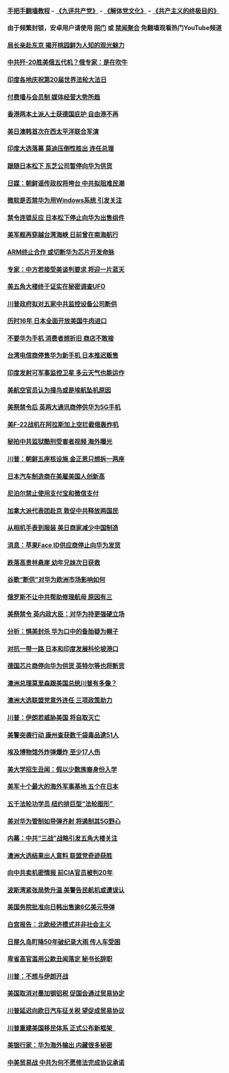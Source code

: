 #### [手把手翻墙教程](https://github.com/gfw-breaker/guides/wiki) -  [《九评共产党》](https://github.com/gfw-breaker/9ping.md?t=05240941) - [《解体党文化》](https://github.com/gfw-breaker/jtdwh.md?t=05240941) - [《共产主义的终极目的》](https://github.com/gfw-breaker/gczydzjmd.md?t=05240941)

#### 由于频繁封锁，安卓用户请使用 [网门](https://github.com/gfw-breaker/bn-android/blob/master/ogate.md?t=05240941) 或 [禁闻聚合](https://github.com/gfw-breaker/bn-android) 免翻墙观看热门YouTube频道 

#### [局长亲赴东京 揭开桃园鲜为人知的观光魅力](../pages/nsc418/n11276806.md?t=05240941) 

#### [中共歼-20胜美俄五代机？俄专家：是在吹牛](../pages/nsc418/n11275750.md?t=05240941) 

#### [印度各地庆祝第20届世界法轮大法日](../pages/nsc418/n11275496.md?t=05240941) 

#### [付费墙与会员制 媒体经营大势所趋](../pages/nsc418/n11273769.md?t=05240941) 

#### [香港两本土派人士获德国庇护 自由港不再](../pages/nsc418/n11273685.md?t=05240941) 

#### [美日澳韩首次在西太平洋联合军演](../pages/nsc418/n11275307.md?t=05240941) 

#### [印度大选落幕 莫迪压倒性胜出 连任总理](../pages/nsc418/n11275261.md?t=05240941) 

#### [跟随日本松下 东芝公司暂停向华为供货](../pages/nsc418/n11274937.md?t=05240941) 

#### [日媒：朝鲜谣传政权将垮台 中共拟阻难民潮](../pages/nsc418/n11274639.md?t=05240941) 

#### [微软是否禁华为用Windows系统 引发关注](../pages/nsc418/n11274088.md?t=05240941) 

#### [禁令连锁反应 日本松下停止向华为出售组件](../pages/nsc418/n11274010.md?t=05240941) 

#### [美军舰再穿越台湾海峡 日前曾在南海航行](../pages/nsc418/n11274189.md?t=05240941) 

#### [ARM终止合作 或切断华为芯片开发命脉](../pages/nsc418/n11273832.md?t=05240941) 

#### [专家：中方若接受美谈判要求 将迎一片蓝天](../pages/nsc418/n11273453.md?t=05240941) 

#### [美五角大楼终于证实在秘密调查UFO](../pages/nsc418/n11273143.md?t=05240941) 

#### [川普政府拟对五家中共监控设备公司断供](../pages/nsc418/n11273182.md?t=05240941) 

#### [历时16年 日本全面开放美国牛肉进口](../pages/nsc418/n11273108.md?t=05240941) 

#### [不要华为手机 消费者想折旧 商店不敢接](../pages/nsc418/n11273119.md?t=05240941) 

#### [台湾电信商停售华为新手机 日本推迟贩售](../pages/nsc418/n11272984.md?t=05240941) 

#### [印度发射可军事监控卫星 多云天气也能运作](../pages/nsc418/n11272909.md?t=05240941) 

#### [美航空官员认为撞鸟或是埃航坠机原因](../pages/nsc418/n11272899.md?t=05240941) 

#### [美祭禁令后 英两大通讯商停供华为5G手机](../pages/nsc418/n11272891.md?t=05240941) 

#### [美F-22战机在阿拉斯加上空拦截俄轰炸机](../pages/nsc418/n11272579.md?t=05240941) 

#### [秘拍中共监狱酷刑受害者视频 海外曝光](../pages/nsc418/n11272064.md?t=05240941) 

#### [川普：朝鲜五座核设施 金正恩只想拆一两座](../pages/nsc418/n11272492.md?t=05240941) 

#### [日本汽车制造商在美雇美国人创新高](../pages/nsc418/n11271209.md?t=05240941) 

#### [尼泊尔禁止使用支付宝和微信支付](../pages/nsc418/n11271053.md?t=05240941) 

#### [加拿大派代表团赴京 敦促中共释放两国民](../pages/nsc418/n11270980.md?t=05240941) 

#### [从相机手表到服装 美日商家减少中国制造](../pages/nsc418/n11269243.md?t=05240941) 

#### [消息：苹果Face ID供应商停止向华为发货](../pages/nsc418/n11269186.md?t=05240941) 

#### [跌落高贵林悬崖 幼年兄妹次日获救](../pages/nsc418/n11269621.md?t=05240941) 

#### [谷歌“断供”对华为欧洲市场影响如何](../pages/nsc418/n11269187.md?t=05240941) 

#### [俄罗斯不让中共帮助修理航母 原因有三](../pages/nsc418/n11269161.md?t=05240941) 

#### [美祭禁令 英内政大臣：对华为持更强硬立场](../pages/nsc418/n11269012.md?t=05240941) 

#### [分析：惧美封杀 华为口中的备胎疑为幌子](../pages/nsc418/n11268802.md?t=05240941) 

#### [对抗一带一路 日本和印度发展科伦坡港口](../pages/nsc418/n11268853.md?t=05240941) 

#### [德国芯片商停向华为供货 英特尔等也将断货](../pages/nsc418/n11268379.md?t=05240941) 

#### [澳洲总理莫里森跟美国总统川普有多像？](../pages/nsc418/n11267884.md?t=05240941) 

#### [澳洲大选联盟党意外连任 三项政策助力](../pages/nsc418/n11267772.md?t=05240941) 

#### [川普：伊朗若威胁美国 将自取灭亡](../pages/nsc418/n11267641.md?t=05240941) 

#### [美警突袭行动 康州查获数千袋毒品逮51人](../pages/nsc418/n11267360.md?t=05240941) 

#### [埃及博物馆外炸弹爆炸 至少17人伤](../pages/nsc418/n11267189.md?t=05240941) 

#### [美大学招生丑闻：假以少数族裔身份入学](../pages/nsc418/n11267067.md?t=05240941) 

#### [美军十个最大的海外军事基地 五个在日本](../pages/nsc418/n11246754.md?t=05240941) 

#### [五千法轮功学员 纽约排巨型“法轮图形” ](../pages/nsc418/n11266362.md?t=05240941) 

#### [美对华为管制如导弹齐射 将遏制其5G野心](../pages/nsc418/n11266364.md?t=05240941) 

#### [内幕：中共“三战”战略引发五角大楼关注](../pages/nsc418/n11257014.md?t=05240941) 

#### [澳洲大选结果出人意料 联盟党奇迹获胜](../pages/nsc418/n11266254.md?t=05240941) 

#### [向中共卖机密情报 前CIA官员被判20年](../pages/nsc418/n11266190.md?t=05240941) 

#### [波斯湾紧张局势升温 美警告民航机或遭误认](../pages/nsc418/n11266050.md?t=05240941) 

#### [美国务院批准向日韩出售逾6亿美元导弹](../pages/nsc418/n11266045.md?t=05240941) 

#### [白宫报告：北欧经济模式并非社会主义](../pages/nsc418/n11191942.md?t=05240941) 

#### [日屋久岛町降50年破纪录大雨 传人车受困](../pages/nsc418/n11265983.md?t=05240941) 

#### [卑省高官滥用公款丑闻落定 秘书长辞职](../pages/nsc418/n11265504.md?t=05240941) 

#### [川普：不想与伊朗开战](../pages/nsc418/n11265293.md?t=05240941) 

#### [美国取消对墨加钢铝税 促国会通过贸易协定](../pages/nsc418/n11265269.md?t=05240941) 

#### [川普延迟向欧日汽车征关税 望促成贸易协议](../pages/nsc418/n11265259.md?t=05240941) 

#### [川普重建美国移民体系 正式公布新框架  ](../pages/nsc418/n11265250.md?t=05240941) 

#### [美银行家：华为海外输出 内藏很多秘密](../pages/nsc418/n11249040.md?t=05240941) 

#### [中美贸易战 中共为何不愿修法完成协议承诺](../pages/nsc418/n11258717.md?t=05240941) 

